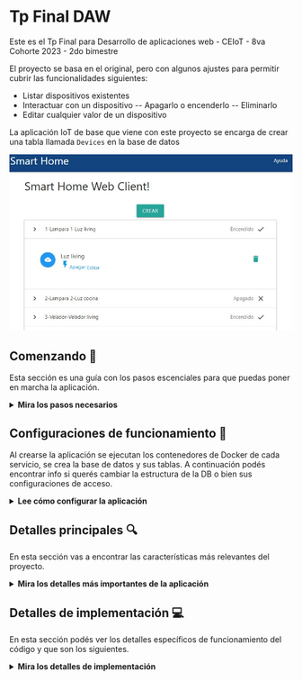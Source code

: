 Tp Final DAW
=======================

Este es el Tp Final para Desarrollo de aplicaciones web - CEIoT - 8va Cohorte 2023 - 2do bimestre

El proyecto se basa en el original, pero con algunos ajustes para permitir cubrir las funcionalidades siguientes:
- Listar dispositivos existentes
- Interactuar con un dispositivo
-- Apagarlo o encenderlo
-- Eliminarlo
- Editar cualquier valor de un dispositivo

La aplicación IoT de base que viene con este proyecto se encarga de crear una tabla llamada `Devices` en la base de datos

![architecture](doc/home.jpg)

## Comenzando 🚀

Esta sección es una guía con los pasos escenciales para que puedas poner en marcha la aplicación.

<details><summary><b>Mira los pasos necesarios</b></summary><br>

### Instalar las dependencias

Para correr este proyecto es necesario que instales `Docker` y `Docker Compose`. 

En [este artículo](https://www.gotoiot.com/pages/articles/docker_installation_linux/) publicado en nuestra web están los detalles para instalar Docker y Docker Compose en una máquina Linux. Si querés instalar ambas herramientas en una Raspberry Pi podés seguir [este artículo](https://www.gotoiot.com/pages/articles/rpi_docker_installation) de nuestra web que te muestra todos los pasos necesarios.

En caso que quieras instalar las herramientas en otra plataforma o tengas algún incoveniente, podes leer la documentación oficial de [Docker](https://docs.docker.com/get-docker/) y también la de [Docker Compose](https://docs.docker.com/compose/install/).

Continua con la descarga del código cuando tengas las dependencias instaladas y funcionando.

### Descargar el código

```
git clone https://github.com/juan4java/app-fullstack-base-2023-i08.git
```
El proyecto esta en el branch TpFinal, que es el branch por defecto por lo que se puede iniciar mediante un docker-compose up

https://github.com/juan4java/app-fullstack-base-2023-i08/tree/TpFinal

### Ejecutar la aplicación

Para ejecutar la aplicación tenes que correr el comando `docker-compose up` desde la raíz del proyecto. Este comando va a descargar las imágenes de Docker de node, de typescript, de la base datos y del admin de la DB, y luego ponerlas en funcionamiento. 

Para acceder al cliente web ingresa a a la URL [http://localhost:8000/](http://localhost:8000/) y para acceder al admin de la DB accedé a [localhost:8001/](http://localhost:8001/). 

Si la primer vez la pagina queda cargando, se debe hacer `docker-compose stop` y luego `docker-compose up`
> Si te aparece un error la primera vez que corres la app, deteńe el proceso y volvé a iniciarla. Esto es debido a que el backend espera que la DB esté creada al iniciar, y en la primera ejecución puede no alcanzar a crearse. A partir de la segunda vez el problema queda solucionado.

![architecture](doc/loading.jpg)

Si pudiste acceder al cliente web y al administrador significa que la aplicación se encuentra corriendo bien. 


</details>

## Configuraciones de funcionamiento 🔩

Al crearse la aplicación se ejecutan los contenedores de Docker de cada servicio, se crea la base de datos y sus tablas. A continuación podés encontrar info si querés cambiar la estructura de la DB o bien sus configuraciones de acceso.

<details><summary><b>Lee cómo configurar la aplicación</b></summary><br>

### Configuración de la DB

Como ya comprobaste, para acceder PHPMyAdmin tenés que ingresar en la URL [localhost:8001/](http://localhost:8001/). En el login del administrador, el usuario para acceder a la db es `root` y contraseña es la variable `MYSQL_ROOT_PASSWORD` del archivo `docker-compose.yml`.

### Estructura de la DB

Se respeta el archivo inicial de datos en  `db/dumps/smart_home.sql` para crear la base de datos automáticamente.

</details>

## Detalles principales 🔍

En esta sección vas a encontrar las características más relevantes del proyecto.

<details><summary><b>Mira los detalles más importantes de la aplicación</b></summary><br>
<br>

### El cliente web

El cliente web es una Single Page Application que se comunica con el servicio en NodeJS mediante JSON a través de requests HTTP. Puede consultar el estado de dispositivos en la base de datos (por medio del servicio en NodeJS) y también cambiar el estado de los mismos. Los estilos del código están basados en **Material Design**.

### El servicio web

El servicio en **NodeJS** posee distintos endpoints para comunicarse con el cliente web mediante requests HTTP enviando **JSON** en cada transacción. Procesando estos requests es capaz de comunicarse con la base de datos para consultar y controlar el estado de los dispositivos, y devolverle una respuesta al cliente web también en formato JSON. Así mismo el servicio es capaz de servir el código del cliente web.

### La base de datos

La base de datos se comunica con el servicio de NodeJS y permite almacenar el estado de los dispositivos en la tabla **Devices**. Ejecuta un motor **MySQL versión 5.7** y permite que la comunicación con sus clientes pueda realizarse usando usuario y contraseña en texto plano. En versiones posteriores es necesario brindar claves de acceso, por este motivo la versión 5.7 es bastante utilizada para fases de desarrollo.

### El administrador de la DB

Para esta aplicación se usa **PHPMyAdmin**, que es un administrador de base de datos web muy utilizado y que podés utilizar en caso que quieras realizar operaciones con la base, como crear tablas, modificar columnas, hacer consultas y otras cosas más.

### El compilador de TypeScript

**TypeScript** es un lenguaje de programación libre y de código abierto desarrollado y mantenido por Microsoft. Es un superconjunto de JavaScript, que esencialmente añade tipos estáticos y objetos basados en clases. Para esta aplicación se usa un compilador de TypeScript basado en una imagen de [Harmish](https://hub.docker.com/r/harmish) en Dockerhub, y está configurado para monitorear en tiempo real los cambios que se realizan sobre el directorio **src/frontend/ts** y automáticamente generar código compilado a JavaScript en el directorio  **src/frontend/js**. Los mensajes del compilador aparecen automáticamente en la terminal al ejecutar el comando **docker-compose up**.

### Ejecución de servicios

Los servicios de la aplicación se ejecutan sobre **contenedores de Docker**, así se pueden desplegar de igual manera en diferentes plataformas. Los detalles sobre cómo funcionan los servicios los podés ver directamente en el archivo **docker-compose.yml**.

### Organización del proyecto

En la siguiente ilustración podés ver cómo está organizado el proyecto para que tengas en claro qué cosas hay en cada lugar.

```sh
├── db                          # directorio de la DB
│   ├── data                    # estructura y datos de la DB
│   └── dumps                   # directorio de estructuras de la DB
│       └── smart_home.sql      # estructura con la base de datos "smart_home"
├── doc                         # documentacion general del proyecto
└── src                         # directorio codigo fuente
│   ├── backend                 # directorio para el backend de la aplicacion
│   │   ├── index.js            # codigo principal del backend
│   │   ├── mysql-connector.js  # codigo de conexion a la base de datos
│   │   ├── package.json        # configuracion de proyecto NodeJS
│   │   └── package-lock.json   # configuracion de proyecto NodeJS
│   └── frontend                # directorio para el frontend de la aplicacion
│       ├── js                  # codigo javascript que se compila automáticamente
│       ├── static              # donde alojan archivos de estilos, imagenes, fuentes, etc.
│       ├── ts                  # donde se encuentra el codigo TypeScript a desarrollar
│       └── index.html          # archivo principal del cliente HTML
├── resources                   # recursos para consumo de apis desde postman
├── docker-compose.yml          # archivo donde se aloja la configuracion completa
├── README.md                   # este archivo
├── CHANGELOG.md                # archivo para guardar los cambios del proyecto
├── LICENSE.md                  # licencia del proyecto
```

> No olvides ir poniendo tus cambios en el archivo `CHANGELOG.md` a medida que avanzas en el proyecto.

</details>

## Detalles de implementación 💻

En esta sección podés ver los detalles específicos de funcionamiento del código y que son los siguientes.

<details><summary><b>Mira los detalles de implementación</b></summary><br>

### Agregar un dispositivo

Hacer click sobre el boton crear, completar los datos 
* No se validan duplicados ya que el id se asigna al crearlo y es lo unico que diferencia los dispoitivos
* Al crear un dispositivo se listan nuevamente todos los dispositivos
![architecture](doc/crear.jpg)

### Eliminar un dispositivo

Hacer click sobre cualquier elemento de la lista
* Click en el icono cesto de basura
* Hacer click en el boton confirmar del mensaje de advertencia
* Automanticamente se eliminara el dispoitivo de la lista
![architecture](doc/borrar.jpg)

### Editar un dispoitivo

Hacer click sobre cualquier elemento de la lista
* Click en el enlace <b>Editar</b> se abrira un popup
* Modificar los valores a gusto
* Click en el boton "Actualizar", automaticamente se actualizaran todos los datos relacionados en pantalla
![architecture](doc/editar.jpg)

### Apagar/Encender un dispoitivo

Hacer click sobre cualquier elemento de la lista
* Click en el enlace <b>Encender o Apagar</b> se enviara el pedido para efectuar la accion
* Se actualizara el dispositivo con el nuevo valor y sus iconos asociados
![architecture](doc/apagar.jpg)

### Frontend

Se Definio:
Clase (Device.ts) que representa un dispositivo.
* Se mantivo que el tipo de dispositivo sea numerico
* El estado es un boolean , puede estar encendido o apagado
* Descripcion y nombre son textos
* El id es unico

Class main.ts
* Se uso el patron singleton, de forma tal que internamente es una unica static
* Todas los cambios que se efectuan e informan al usuario son posterior al retorno del backend, por lo que no deberia cambiar la pantalla en caso de que el backend responda con error 
* En el evento load se agregan los listeners por cada elemento que requiere interaccion
* Se definen algunos enum para facilitar el tipeo y seguimiento de codigo, evitando una proliferancion de texto en el codigo
* Se implementan dos interfaces (EventListenerObject, HttpCallback), una para manejar eventos del usuario y otra para manejar respuestas del backend
* Las llamadas al backend es el ultimo paso ante el manejo de eventos, luego se pasa a emplear la class services.ts
* Para manejar la respuesta del backend, se emplea la firma : handleServiceResponse, donde mediante un switch se realiza la accion requerida
* Si el backend retorna un error distinto de 200, el switch para manejar el backend sale por la condicion default, y no toma accion sobre la interfaz web
* El manejo de eventos asociados a la lista, es concatenando como ultimo el id de la lista retornada del backend, mediante este id luego se pueden recuperar todos los datos que pudieran ser necesarios
* Eliminar un dispositivo , ante una respuesta ok, lo quita de la lista, tambien lo quita si no existe (esto puede deberse a una falta de actualizacion del navegador)
* Ante cada accion se muestra un mensaje (TOAST) para informar la accion efectuada o el error producido

class service.ts
* Se define una firma por cada accion, que luego implementan un servicio comun para el llamado al backend
* Eliminar un dispostivo
* Agregar un dispositivo
* Obtener todos los dispositivos
* Actualizar un dispositivo
* Actualizar el estado de un dispositivo

interface HttpCallback.ts
* Permite a quien la implementa hacer un manejo de las respuestas de acuerdo al tipo de operacion invocadas

### Backend

Validaciones
* Se validan los campos, para que existan todos los campos requeridos
* La validacion de campos se hace mediante un switch , para indicar campo y que se aplique la validacion correspondiente
* Se valida el tipo de datos cuando es un id a numerico, siendo valido 0001 como 1, ademas de respetar el largo de base de datos
* Se valida que los tipos para campos state y type sean boleanos 
* Se valida largo de los campos name y descripcion
* Si algun campo falla se retorna un error generico del tipo 400

<details><summary><b>Ver los endpoints disponibles</b></summary><br>


1) GET el estado de los dispositivos.

```json
curl --location 'http://localhost:8000/devices'
``` 

2) PUT crear dispotivo
```json
curl --location 'http://localhost:8000/device/1' \
--header 'Content-Type: application/json' \
--data '{
   "name":"Lampara 1","description":"Luz living","state":0,"type":false
}'
```
3) POST update state device.

```json
curl --location 'http://localhost:8000/device/1/state' \
--header 'Content-Type: application/json' \
--data '{
    "state":true
}'
``` 

4) POST update quipo.

```json
curl --location --request PUT 'http://localhost:8000/device' \
--header 'Content-Type: application/json' \
--data '{
   "name":"Equipo 1","description":"Descripcion para equipo 1","state":true,"type":0
}'
``` 

4) DELETE borrar device.

```json
curl --location --request DELETE 'http://localhost:8000/device/19'
``` 

</details>
